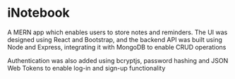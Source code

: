 # iNotebook

A MERN app which enables users to store notes and reminders. The UI was designed using React and Bootstrap, and the backend API was built using Node and Express, integrating it with MongoDB to enable CRUD operations

Authentication was also added using bcryptjs, password hashing and JSON Web Tokens to enable log-in and sign-up functionality
